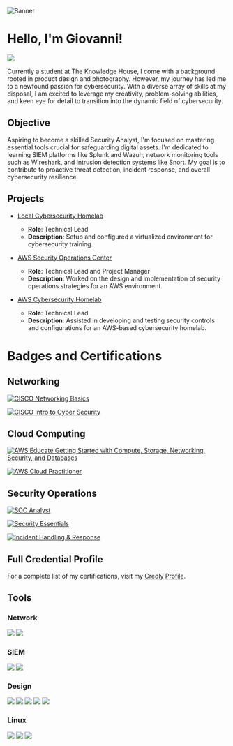 ![Banner](https://drive.google.com/uc?id=13pfzUwNaKWLs1gdDCsEaWcgKXWn9I5tu)

# Hello, I'm Giovanni!
<a href="https://www.linkedin.com/in/giovanni-garcia-flores"><img src="https://img.shields.io/badge/-LinkedIn-0072b1?&style=for-the-badge&logo=linkedin&logoColor=white" /></a>

Currently a student at The Knowledge House, I come with a background rooted in product design and photography. However, my journey has led me to a newfound passion for cybersecurity. With a diverse array of skills at my disposal, I am excited to leverage my creativity, problem-solving abilities, and keen eye for detail to transition into the dynamic field of cybersecurity.

## Objective

Aspiring to become a skilled Security Analyst, I'm focused on mastering essential tools crucial for safeguarding digital assets. I'm dedicated to learning SIEM platforms like Splunk and Wazuh, network monitoring tools such as Wireshark, and intrusion detection systems like Snort. My goal is to contribute to proactive threat detection, incident response, and overall cybersecurity resilience.

## Projects

- [Local Cybersecurity Homelab](https://github.com/GI01211/gio_github/tree/main/P1%20Homelab%20-%20Virtual%20Box)
  - **Role**: Technical Lead
  - **Description**: Setup and configured a virtualized environment for cybersecurity training.

- [AWS Security Operations Center](https://github.com/GI01211/Overview)  
  - **Role**: Technical Lead and Project Manager
  - **Description**: Worked on the design and implementation of security operations strategies for an AWS environment.

- [AWS Cybersecurity Homelab](https://github.com/GI01211/Phase-2-Group-Project-Homelab)
  - **Role**: Technical Lead
  - **Description**: Assisted in developing and testing security controls and configurations for an AWS-based cybersecurity homelab.

# Badges and Certifications

## Networking
[![CISCO Networking Basics](https://images.credly.com/size/220x220/images/5bdd6a39-3e03-4444-9510-ecff80c9ce79/image.png)](https://www.credly.com/badges/cedfa66c-0e6f-46b9-99d5-ba3230a87d5e/public_url)

[![CISCO Intro to Cyber Security](https://images.credly.com/size/160x160/images/af8c6b4e-fc31-47c4-8dcb-eb7a2065dc5b/I2CS__1_.png)](https://www.credly.com/badges/your-badge-id/public_url)

## Cloud Computing
[![AWS Educate Getting Started with Compute, Storage, Networking, Security, and Databases](https://images.credly.com/size/160x160/images/9358115e-ead7-47c2-91e2-165b6a650a1b/image.png)](https://www.credly.com/badges/your-badge-id/public_url)

[![AWS Cloud Practitioner](https://images.credly.com/size/160x160/images/5bf37709-4b69-4cdc-9edc-af7b3370d427/image.png)](https://www.credly.com/badges/your-badge-id/public_url)

## Security Operations
[![SOC Analyst](https://images.credly.com/size/160x160/images/979e42e2-1d32-4d21-97ea-53d991ea50fb/image.png)](https://www.credly.com/badges/your-badge-id/public_url)

[![Security Essentials](https://images.credly.com/size/160x160/images/80845928-d1f8-4549-ae9d-27676fba897e/image.png)](https://www.credly.com/badges/your-badge-id/public_url)

[![Incident Handling & Response](https://images.credly.com/size/160x160/images/6f135924-7645-4bd2-ab68-3bc0b49c7e27/image.png)](https://www.credly.com/badges/your-badge-id/public_url)

## Full Credential Profile
For a complete list of my certifications, visit my [Credly Profile](https://www.credly.com/users/your-profile-id).




## Tools

### Network
<div>
    <img src="https://img.shields.io/badge/-Wireshark-1679A7?&style=for-the-badge&logo=Wireshark&logoColor=white" />
    <img src="https://img.shields.io/badge/cisco-%23049fd9.svg?style=for-the-badge&logo=cisco&logoColor=black" />
</div>

### SIEM
<div>
    <img src="https://img.shields.io/badge/-Wazuh-007ACC?style=for-the-badge&logo=Wazuh&logoColor=white" />
    <img src="https://img.shields.io/badge/-Splunk-000000?&style=for-the-badge&logo=Splunk&logoColor=white" />
</div>

### Design
<div>
    <img src="https://img.shields.io/badge/Adobe%20Premiere%20Pro-9999FF.svg?style=for-the-badge&logo=Adobe%20Premiere%20Pro&logoColor=white" />
    <img src="https://img.shields.io/badge/affinityphoto-%237E4DD2.svg?style=for-the-badge&logo=affinity-photo&logoColor=white" />
    <img src="https://img.shields.io/badge/affinity%20desginer-%231B72BE.svg?style=for-the-badge&logo=affinity-designer&logoColor=white" />
    <img src="https://img.shields.io/badge/figma-%23F24E1E.svg?style=for-the-badge&logo=figma&logoColor=white" />
    <img src="https://img.shields.io/badge/Adobe%20InDesign-49021F?style=for-the-badge&logo=adobeindesign&logoColor=white)" />
</div>

### Linux
<div>
    <img src="https://img.shields.io/badge/Kali-268BEE?style=for-the-badge&logo=kalilinux&logoColor=white" />
    <img src="https://img.shields.io/badge/Ubuntu-E95420?style=for-the-badge&logo=ubuntu&logoColor=white" />
    <img src="https://img.shields.io/badge/git-%23F05033.svg?style=for-the-badge&logo=git&logoColor=white" />
</div>

